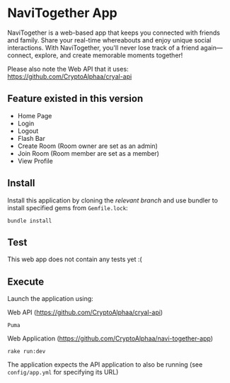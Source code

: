 # NaviTogether App

NaviTogether is a web-based app that keeps you connected with friends and family. Share your real-time whereabouts and enjoy unique social interactions. With NaviTogether, you'll never lose track of a friend again—connect, explore, and create memorable moments together!

Please also note the Web API that it uses: https://github.com/CryptoAlphaa/cryal-api

## Feature existed in this version
- Home Page
- Login
- Logout
- Flash Bar
- Create Room (Room owner are set as an admin)
- Join Room (Room member are set as a member)
- View Profile

## Install

Install this application by cloning the *relevant branch* and use bundler to install specified gems from `Gemfile.lock`:

```shell
bundle install
```

## Test

This web app does not contain any tests yet :(

## Execute

Launch the application using:

Web API (https://github.com/CryptoAlphaa/cryal-api)
```shell
Puma
```
Web Application (https://github.com/CryptoAlphaa/navi-together-app)
```shell
rake run:dev
```

The application expects the API application to also be running (see `config/app.yml` for specifying its URL)